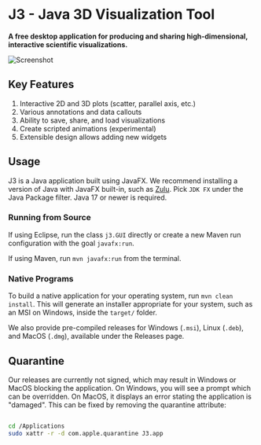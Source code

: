 # J3 - Java 3D Visualization Tool

**A free desktop application for producing and sharing high-dimensional, interactive scientific visualizations.**

![Screenshot](http://i.imgur.com/W2zqCTT.jpg)

## Key Features

1. Interactive 2D and 3D plots (scatter, parallel axis, etc.)
2. Various annotations and data callouts
3. Ability to save, share, and load visualizations
4. Create scripted animations (experimental)
5. Extensible design allows adding new widgets

## Usage

J3 is a Java application built using JavaFX.  We recommend installing a version of Java with JavaFX built-in,
such as [Zulu](https://www.azul.com/downloads).  Pick `JDK FX` under the Java Package filter.  Java 17 or newer
is required.

### Running from Source

If using Eclipse, run the class `j3.GUI` directly or create a new Maven run configuration with
the goal `javafx:run`.

If using Maven, run `mvn javafx:run` from the terminal.

### Native Programs

To build a native application for your operating system, run `mvn clean install`.  This will generate an installer
appropriate for your system, such as an MSI on Windows, inside the `target/` folder.

We also provide pre-compiled releases for Windows (`.msi`), Linux (`.deb`), and MacOS (`.dmg`), available under the Releases page.

## Quarantine

Our releases are currently not signed, which may result in Windows or MacOS blocking the application.  On Windows, you will see
a prompt which can be overridden.  On MacOS, it displays an error stating the application is "damaged".  This can be fixed by
removing the quarantine attribute:

```bash

cd /Applications
sudo xattr -r -d com.apple.quarantine J3.app
```
